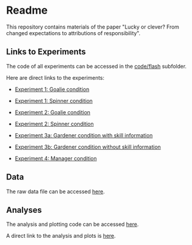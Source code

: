 # Readme
This repository contains materials of the paper "Lucky or clever? From changed expectations to attributions of responsibility".

## Links to Experiments 

The code of all experiments can be accessed in the [code/flash](https://github.com/tobiasgerstenberg/expectation_responsibility/tree/master/code/flash)  subfolder. 

Here are direct links to the experiments: 

- [Experiment 1: Goalie condition](experiment1_goalie.html)

- [Experiment 1: Spinner condition](experiment1_spinner.html)

- [Experiment 2: Goalie condition](experiment2_goalie.html)

- [Experiment 2: Spinner condition](experiment2_spinner.html)

- [Experiment 3a: Gardener condition with skill information](experiment3_gardeners.html)

- [Experiment 3b: Gardener condition without skill information](experiment3_gardeners_noskill.html)

- [Experiment 4: Manager condition](experiment4_managers.html)

## Data 

The raw data file can be accessed [here](https://github.com/tobiasgerstenberg/expectation_responsibility/blob/master/data/data.csv). 

## Analyses 

The analysis and plotting code can be accessed [here](https://github.com/tobiasgerstenberg/expectation_responsibility/tree/master/code/R). 

A direct link to the analysis and plots is [here](https://cdn.rawgit.com/tobiasgerstenberg/expectation_responsibility/master/code/R/analysis.html).



